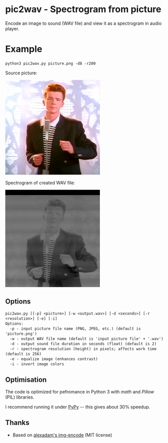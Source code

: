 # pic2wav - Spectrogram from picture
Encode an image to sound (WAV file) and view it as a spectrogram in audio player.

# Example
`python3 pic2wav.py picture.png -d8 -r200`

Source picture:

<img src="picture.png" alt="drawing" width="300"/>

Spectrogram of created WAV file:

<img src="picture.png.wav.spectrogram.png" alt="drawing" width="300"/>

## Options
    pic2wav.py [[-p] <picture>] [-w <output.wav>] [-d <seconds>] [-r <resolution>] [-e] [-i]
    Options:
      -p - input picture file name (PNG, JPEG, etc.) (default is 'picture.png')
      -w - output WAV file name (default is 'input picture file' + '.wav')
      -d - output sound file duration in seconds (float) (default is 2)
      -r - spectrogram resolution (height) in pixels; affects work time (default is 256)
      -e - equalize image (enhances contrast)
      -i - invert image colors

## Optimisation
The code is optimized for pefromance in Python 3 with _math_ and _Pillow_ (PIL) libraries.

I recommend running it under [PyPy](https://www.pypy.org/) -- this gives about 30% speedup.

## Thanks
* Based on [alexadam's img-encode](https://github.com/alexadam/img-encode/tree/master/v1-python) (MIT license)

